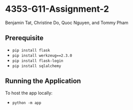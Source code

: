 ﻿# 4353-G11-Assignment-2

Benjamin Tat, Christine Do, Quoc Nguyen, and Tommy Pham

## Prerequisite

- `pip install flask`
- `pip install werkzeug==2.3.0`
- `pip install flask-login`
- `pip install sqlalchemy`

## Running the Application

To host the app locally:

- `python -m app`
